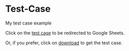 # Test-Case

My test case example

Click on the [test case](https://docs.google.com/spreadsheets/d/1cEZh4Gr4MlfRsd7wBlfeEbvlrok_nqhG2ohctu8Knz4/edit?pli=1#gid=0) to be redirected to Google Sheets.

Or, if you prefer, click on [download](https://github.com/Cahzor/Test-Case/raw/main/Test_case_example.xlsx) to get the test case.
